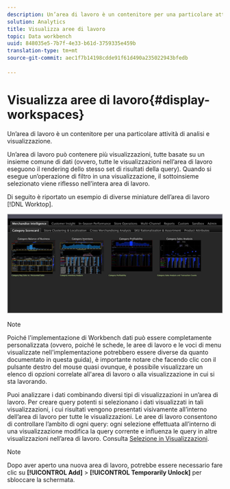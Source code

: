 ```yaml
---
description: Un’area di lavoro è un contenitore per una particolare attività di analisi e visualizzazione.
solution: Analytics
title: Visualizza aree di lavoro
topic: Data workbench
uuid: 848035e5-7b7f-4e33-b61d-3759335e459b
translation-type: tm+mt
source-git-commit: aec1f7b14198cdde91f61d490a235022943bfedb

---
```



# Visualizza aree di lavoro{#display-workspaces}

Un’area di lavoro è un contenitore per una particolare attività di analisi e visualizzazione.

Un’area di lavoro può contenere più visualizzazioni, tutte basate su un insieme comune di dati (ovvero, tutte le visualizzazioni nell’area di lavoro eseguono il rendering dello stesso set di risultati della query). Quando si esegue un’operazione di filtro in una visualizzazione, il sottoinsieme selezionato viene riflesso nell’intera area di lavoro.

Di seguito è riportato un esempio di diverse miniature dell’area di lavoro [!DNL Worktop].

![](assets/client-wksp.png)

>[!NOTE]
>
>Poiché l&#39;implementazione di Workbench dati può essere completamente personalizzata (ovvero, poiché le schede, le aree di lavoro e le voci di menu visualizzate nell&#39;implementazione potrebbero essere diverse da quanto documentato in questa guida), è importante notare che facendo clic con il pulsante destro del mouse quasi ovunque, è possibile visualizzare un elenco di opzioni correlate all&#39;area di lavoro o alla visualizzazione in cui si sta lavorando.

Puoi analizzare i dati combinando diversi tipi di visualizzazioni in un’area di lavoro. Per creare query potenti si selezionano i dati visualizzati in tali visualizzazioni, i cui risultati vengono presentati visivamente all’interno dell’area di lavoro per tutte le visualizzazioni. Le aree di lavoro consentono di controllare l’ambito di ogni query: ogni selezione effettuata all’interno di una visualizzazione modifica la query corrente e influenza le query in altre visualizzazioni nell’area di lavoro. Consulta [Selezione in Visualizzazioni](../../../home/c-get-started/c-vis/c-sel-vis/c-sel-vis.md#concept-012870ec22c7476e9afbf3b8b2515746).

>[!NOTE]
>
>Dopo aver aperto una nuova area di lavoro, potrebbe essere necessario fare clic su **[!UICONTROL Add]** > **[!UICONTROL Temporarily Unlock]** per sbloccare la schermata.

